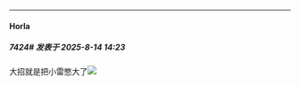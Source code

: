﻿
*****

####  Horla  
##### 7424#       发表于 2025-8-14 14:23

大招就是把小雷憋大了<img src="https://static.stage1st.com/image/smiley/face2017/067.png" referrerpolicy="no-referrer">

